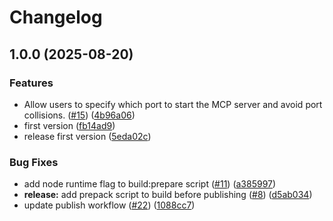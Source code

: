 # Changelog

## 1.0.0 (2025-08-20)


### Features

* Allow users to specify which port to start the MCP server and avoid port collisions. ([#15](https://github.com/googlemaps/platform-ai/issues/15)) ([4b96a06](https://github.com/googlemaps/platform-ai/commit/4b96a06e107d56a445c38a1c5636d90848bb0c01))
* first version ([fb14ad9](https://github.com/googlemaps/platform-ai/commit/fb14ad9516dee2fa7dad81b3682910248b0a47bc))
* release first version ([5eda02c](https://github.com/googlemaps/platform-ai/commit/5eda02cd038389efaa285225cdd04aaf88848e24))


### Bug Fixes

* add node runtime flag to build:prepare script ([#11](https://github.com/googlemaps/platform-ai/issues/11)) ([a385997](https://github.com/googlemaps/platform-ai/commit/a385997758da2838db897270a1dbdca8257517a8))
* **release:** add prepack script to build before publishing ([#8](https://github.com/googlemaps/platform-ai/issues/8)) ([d5ab034](https://github.com/googlemaps/platform-ai/commit/d5ab03453e2fe61b5f3dd794bee5f07849a1b3f3))
* update publish workflow ([#22](https://github.com/googlemaps/platform-ai/issues/22)) ([1088cc7](https://github.com/googlemaps/platform-ai/commit/1088cc7a80d40adc0e6e7d3cdef83629e671d51f))
